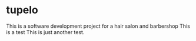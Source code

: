 # tupelo
This is a software development project for a hair salon and barbershop 
This is a test
This is just another test. 